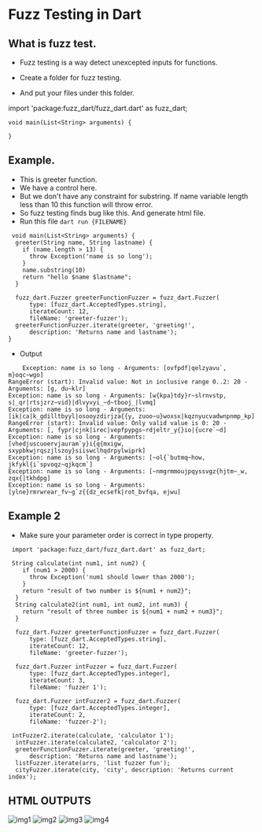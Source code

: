 # Fuzz Testing in Dart

## What is fuzz test.

- Fuzz testing is a way detect unexcepted inputs for functions.

- Create a folder for fuzz testing.
- And put your files under this folder.

import 'package:fuzz_dart/fuzz_dart.dart' as fuzz_dart;

```
void main(List<String> arguments) {

}
```

## Example.

- This is greeter function.
- We have a control here.
- But we don't have any constraint for substring. If name variable length less than 10 this function will throw error.
- So fuzz testing finds bug like this. And generate html file.
- Run this file `dart run {FILENAME}`

```
 void main(List<String> arguments) {
  greeter(String name, String lastname) {
    if (name.length > 13) {
      throw Exception('name is so long');
    }
    name.substring(10)
    return "hello $name $lastname";
  }

  fuzz_dart.Fuzzer greeterFunctionFuzzer = fuzz_dart.Fuzzer(
      type: [fuzz_dart.AcceptedTypes.string],
      iterateCount: 12,
      fileName: 'greeter-fuzzer');
  greeterFunctionFuzzer.iterate(greeter, 'greeting!',
      description: 'Returns name and lastname');
}

```

- Output

```
    Exception: name is so long - Arguments: [ovfpdf|qelzyavu`, m}oqc~wgo]
RangeError (start): Invalid value: Not in inclusive range 0..2: 20 - Arguments: [g, du~klr]
Exception: name is so long - Arguments: [w{kpa}tdy}r~slrnvstp, s|_qr|rtsjzrz~vid}|dlvyvyi_~d~tbooj_|lvmq]
Exception: name is so long - Arguments: [ik|ca|k_gdilltbyyl|osooyzdirjza{{y, zuoo~u}woxsx|kqznyucvadwnpnmp_kp]
RangeError (start): Invalid value: Only valid value is 0: 20 - Arguments: [, fypr|cjnk|irec|vepfpypgs~rdjeltr_y{}io|{ucre`~d]
Exception: name is so long - Arguments: [vhedjuscuoervjauram`y}i{q{mxigw, sxypbkwjrqszjlszoy}siiswclhqdrpylwiprk]
Exception: name is so long - Arguments: [~ol{`butmq~how, jkfykl{i`spvoqz~qjkqcm`]
Exception: name is so long - Arguments: [~nmgrmmoujpqyssvgz{hjtm~_w, zqx{|tkhdpg]
Exception: name is so long - Arguments: [ylne}rmrwrear_fv~g`z{{dz_ecsefk|rot_bvfqa, ejwu]
```

## Example 2

- Make sure your parameter order is correct in type property.

```
 import 'package:fuzz_dart/fuzz_dart.dart' as fuzz_dart;

 String calculate(int num1, int num2) {
    if (num1 > 2000) {
      throw Exception('num1 should lower than 2000');
    }
    return "result of two number is ${num1 + num2}";
  }
  String calculate2(int num1, int num2, int num3) {
    return "result of three number is ${num1 + num2 + num3}";
  }

  fuzz_dart.Fuzzer greeterFunctionFuzzer = fuzz_dart.Fuzzer(
      type: [fuzz_dart.AcceptedTypes.string],
      iterateCount: 12,
      fileName: 'greeter-fuzzer');

  fuzz_dart.Fuzzer intFuzzer = fuzz_dart.Fuzzer(
      type: [fuzz_dart.AcceptedTypes.integer],
      iterateCount: 3,
      fileName: 'fuzzer 1');

  fuzz_dart.Fuzzer intFuzzer2 = fuzz_dart.Fuzzer(
      type: [fuzz_dart.AcceptedTypes.integer],
      iterateCount: 2,
      fileName: 'fuzzer-2');

 intFuzzer2.iterate(calculate, 'calculator 1');
  intFuzzer.iterate(calculate2, 'calculator 2');
  greeterFunctionFuzzer.iterate(greeter, 'greeting!',
      description: 'Returns name and lastname');
  listFuzzer.iterate(arrs, 'list fuzzer fun');
  cityFuzzer.iterate(city, 'city', description: 'Returns current index');

```

## HTML OUTPUTS

![img1](https://i.hizliresim.com/hkttgcu.PNG)
![img2](https://i.hizliresim.com/aoeelfz.PNG)
![img3](https://i.hizliresim.com/3chmhm1.PNG)
![img4](https://i.hizliresim.com/d4t27jv.PNG)
